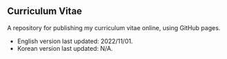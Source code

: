## Curriculum Vitae ##

A repository for publishing my curriculum vitae online, using GitHub pages. 
* English version last updated: 2022/11/01. 
* Korean version last updated: N/A.